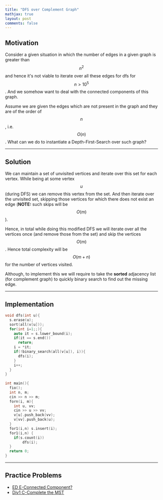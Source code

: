 ```yaml
---
title: "DFS over Complement Graph"
mathjax: true
layout: post
comments: false
---
```


## Motivation

Consider a given situation in which the number of edges in a given graph is greater than $$n^2$$ and hence it's not viable to iterate over all these edges for dfs for $$n > 10^5$$. And we somehow want to deal with the connected components of this graph.

Assume we are given the edges which are not present in the graph and they are of the order of $$n$$, i.e. $$O(n)$$. What can we do to instantiate a Depth-First-Search over such graph?

----

## Solution

We can maintain a set of unvisited vertices and iterate over this set for each vertex. While being at some vertex $$u$$ (during DFS) we can remove this vertex from the set. And then iterate over the unvisited set, skipping those vertices for which there does not exist an edge (**NOTE:** such skips will be $$O(m)$$).

Hence, in total while doing this modified DFS we will iterate over all the vertices once (and remove those from the set) and skip the vertices $$O(m)$$. Hence total complexity will be $$O(m + n)$$ for the number of vertices visited.

Although, to implement this we will require to take the **sorted** adjacency list (for complement graph) to quickly binary search to find out the missing edge.

---

## Implementation

```cpp
void dfs(int u){
  s.erase(u);
  sort(all(v[u]));
  for(int i=1;;){
    auto it = s.lower_bound(i);
    if(it == s.end())
      return;
    i = *it;
    if(!binary_search(all(v[u]), i)){
      dfs(i);
    }
    i++;
  }
}
 
int main(){
  fio();
  int n, m;
  cin >> n >> m;
  forn(i, m){
    int u, vv;
    cin >> u >> vv;
    v[u].push_back(vv);
    v[vv].push_back(u);
  }
  for1(i,n) s.insert(i);
  for1(i,n) {
    if(s.count(i))
    	dfs(i);
  }
  return 0;
}
```

----

## Practice Problems
- [ED E-Connected Component?](https://codeforces.com/contest/920/problem/E)
- [Div1 C-Complete the MST](https://codeforces.com/contest/1508/problem/C)
